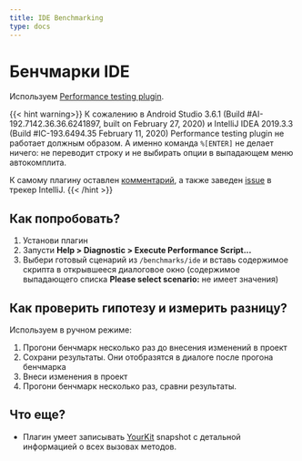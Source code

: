 ```yaml
---
title: IDE Benchmarking
type: docs
---
```


# Бенчмарки IDE

Используем [Performance testing plugin](https://intellij-support.jetbrains.com/hc/en-us/articles/207241225-Performance-testing-plugin).

{{< hint warning>}}
К сожалению в Android Studio 3.6.1 (Build #AI-192.7142.36.36.6241897, built on
February 27, 2020) и IntelliJ IDEA 2019.3.3 (Build #IC-193.6494.35 February 11, 2020) Performance
testing plugin не работает должным образом. А именно команда `%[ENTER]` не делает ничего: не
переводит строку и не выбирать опции в выпадающем меню автокомплита.

К самому плагину оставлен
[комментарий](https://intellij-support.jetbrains.com/hc/en-us/articles/207241225/comments/360001111259),
а также заведен [issue](https://intellij-support.jetbrains.com/hc/en-us/requests/2577588) в трекер
IntelliJ.
{{< /hint >}}

## Как попробовать?

1. Установи плагин
1. Запусти **Help > Diagnostic > Execute Performance Script...**
1. Выбери готовый сценарий из `/benchmarks/ide` и вставь содержимое скрипта в открывшееся диалоговое
   окно (содержимое выпадающего списка **Please select scenario:** не имеет значения)

## Как проверить гипотезу и измерить разницу?

Используем в ручном режиме:

1. Прогони бенчмарк несколько раз до внесения изменений в проект
1. Сохрани результаты. Они отобразятся в диалоге после прогона бенчмарка
1. Внеси изменения в проект
1. Прогони бенчмарк несколько раз, сравни результаты.

## Что еще?

- Плагин умеет записывать [YourKit](https://www.yourkit.com/) snapshot с детальной информацией о всех вызовах методов.
